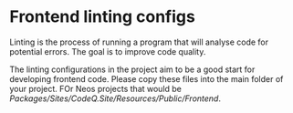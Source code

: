 # Frontend linting configs

Linting is the process of running a program that will analyse code for potential errors. The goal is to improve code quality.

The linting configurations in the project aim to be a good start for developing frontend code. Please copy these files into the main folder of your project. FOr Neos projects that would be _Packages/Sites/CodeQ.Site/Resources/Public/Frontend_.
